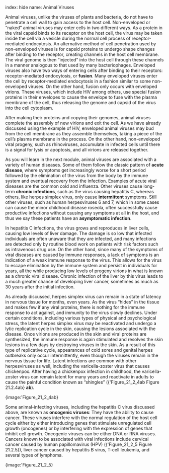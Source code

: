index: hide
name: Animal Viruses

Animal viruses, unlike the viruses of plants and bacteria, do not have to penetrate a cell wall to gain access to the host cell. Non-enveloped or “naked” animal viruses may enter cells in two different ways. As a protein in the viral capsid binds to its receptor on the host cell, the virus may be taken inside the cell via a vesicle during the normal cell process of receptor-mediated endocytosis. An alternative method of cell penetration used by non-enveloped viruses is for capsid proteins to undergo shape changes after binding to the receptor, creating channels in the host cell membrane. The viral genome is then “injected” into the host cell through these channels in a manner analogous to that used by many bacteriophages. Enveloped viruses also have two ways of entering cells after binding to their receptors: receptor-mediated endocytosis, or  **fusion**. Many enveloped viruses enter the cell by receptor-mediated endocytosis in a fashion similar to some non-enveloped viruses. On the other hand, fusion only occurs with enveloped virions. These viruses, which include HIV among others, use special fusion proteins in their envelopes to cause the envelope to fuse with the plasma membrane of the cell, thus releasing the genome and capsid of the virus into the cell cytoplasm.	

After making their proteins and copying their genomes, animal viruses complete the assembly of new virions and exit the cell. As we have already discussed using the example of HIV, enveloped animal viruses may bud from the cell membrane as they assemble themselves, taking a piece of the cell’s plasma membrane in the process. On the other hand, non-enveloped viral progeny, such as rhinoviruses, accumulate in infected cells until there is a signal for lysis or apoptosis, and all virions are released together.	

As you will learn in the next module, animal viruses are associated with a variety of human diseases. Some of them follow the classic pattern of  **acute disease**, where symptoms get increasingly worse for a short period followed by the elimination of the virus from the body by the immune system and eventual recovery from the infection. Examples of acute viral diseases are the common cold and influenza. Other viruses cause long-term  **chronic infections**, such as the virus causing hepatitis C, whereas others, like herpes simplex virus, only cause  **intermittent** symptoms. Still other viruses, such as human herpesviruses 6 and 7, which in some cases can cause the minor childhood disease roseola, often successfully cause productive infections without causing any symptoms at all in the host, and thus we say these patients have an  **asymptomatic infection**.

In hepatitis C infections, the virus grows and reproduces in liver cells, causing low levels of liver damage. The damage is so low that infected individuals are often unaware that they are infected, and many infections are detected only by routine blood work on patients with risk factors such as intravenous drug use. On the other hand, since many of the symptoms of viral diseases are caused by immune responses, a lack of symptoms is an indication of a weak immune response to the virus. This allows for the virus to escape elimination by the immune system and persist in individuals for years, all the while producing low levels of progeny virions in what is known as a chronic viral disease. Chronic infection of the liver by this virus leads to a much greater chance of developing liver cancer, sometimes as much as 30 years after the initial infection.

As already discussed, herpes simplex virus can remain in a state of latency in nervous tissue for months, even years. As the virus “hides” in the tissue and makes few if any viral proteins, there is nothing for the immune response to act against, and immunity to the virus slowly declines. Under certain conditions, including various types of physical and psychological stress, the latent herpes simplex virus may be reactivated and undergo a lytic replication cycle in the skin, causing the lesions associated with the disease. Once virions are produced in the skin and viral proteins are synthesized, the immune response is again stimulated and resolves the skin lesions in a few days by destroying viruses in the skin. As a result of this type of replicative cycle, appearances of cold sores and genital herpes outbreaks only occur intermittently, even though the viruses remain in the nervous tissue for life. Latent infections are common with other herpesviruses as well, including the varicella-zoster virus that causes chickenpox. After having a chickenpox infection in childhood, the varicella-zoster virus can remain latent for many years and reactivate in adults to cause the painful condition known as “shingles” ({'Figure_21_2_4ab Figure 21.2.4ab} **ab**).


{image:'Figure_21_2_4ab}
        

Some animal-infecting viruses, including the hepatitis C virus discussed above, are known as  **oncogenic viruses**: They have the ability to cause cancer. These viruses interfere with the normal regulation of the host cell cycle either by either introducing genes that stimulate unregulated cell growth (oncogenes) or by interfering with the expression of genes that inhibit cell growth. Oncogenic viruses can be either DNA or RNA viruses. Cancers known to be associated with viral infections include cervical cancer caused by human papillomavirus (HPV) ({'Figure_21_2_5 Figure 21.2.5}), liver cancer caused by hepatitis B virus, T-cell leukemia, and several types of lymphoma.


{image:'Figure_21_2_5}
        
